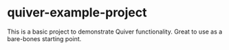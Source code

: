 quiver-example-project
======================

This is a basic project to demonstrate Quiver functionality. Great to use as a bare-bones starting point.

